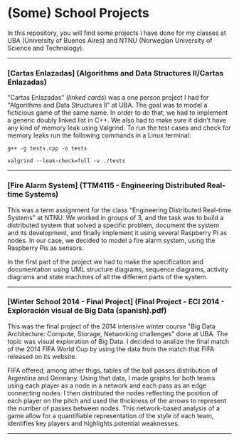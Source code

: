# (Some) School Projects

In this repository, you will find some projects I have done for my classes at UBA (University of Buenos Aires) and NTNU (Norwegian University of Science and Technology).

---


### [Cartas Enlazadas] (Algorithms and Data Structures II/Cartas Enlazadas)

"Cartas Enlazadas" (*linked cards*) was a one person project I had for "Algorithms and Data Structures II" at UBA. The goal was to model a ficticious game of the same name. In order to do that, we had to implement a generic doubly linked list in C++. We also had to make sure it didn't have any kind of memory leak using Valgrind. To run the test cases and check for memory leaks run the following commands in a Linux terminal:

`g++ -g tests.cpp -o tests`

`valgrind --leak-check=full -v ./tests` 

---


### [Fire Alarm System] (TTM4115 - Engineering Distributed Real-time Systems)

This was a term assignment for the class "Engineering Distributed Real-time Systems" at NTNU. We worked in groups of 3, and the task was to build a distributed system that solved a specific problem, document the system and its development, and finally implement it using several Raspberry Pi as nodes. In our case, we decided to model a fire alarm system, using the Raspberry Pis as sensors. 

In the first part of the project we had to make the specification and documentation using UML structure diagrams, sequence diagrams, activity diagrams and state machines of all the different parts of the system.

---

### [Winter School 2014 - Final Project] (Final Project - ECI 2014 - Exploración visual de Big Data (spanish).pdf)

This was the final project of the 2014 intensive winter course "Big Data Architecture: Compute, Storage, Networking challenges" done at UBA. The topic was visual exploration of Big Data. I decided to analize the final match of the 2014 FIFA World Cup by using the data from the match that FIFA released on its website. 

FIFA offered, among other thigs, tables of the ball passes distribution of Argentina and Germany. Using that data, I made graphs for both teams using each player as a node in a network and each pass as an edge connecting nodes. I then distributed the nodes reflecting the position of each player on the pitch and used the thickness of the arrows to represent the number of passes between nodes. This network-based analysis of a game allow for a quantifiable representation of the style of each team, identifies key players and highlights potential weaknesses.

---
